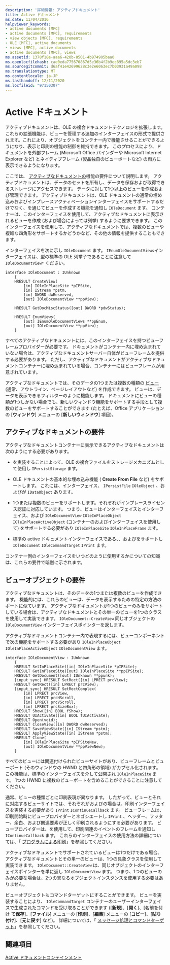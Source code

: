 ```yaml
---
description: '詳細情報: アクティブドキュメント'
title: Active ドキュメント
ms.date: 11/04/2016
helpviewer_keywords:
- active documents [MFC]
- active documents [MFC], requirements
- view objects [MFC], requirements
- OLE [MFC], active documents
- views [MFC], active documents
- active documents [MFC], views
ms.assetid: 1378f18e-aaa6-420b-8501-4b974905baa0
ms.openlocfilehash: cae0eda775670867d5e36b4f2b9ec895a5dc3eb7
ms.sourcegitcommit: d6af41e42699628c3e2e6063ec7b03931a49a098
ms.translationtype: MT
ms.contentlocale: ja-JP
ms.lasthandoff: 12/11/2020
ms.locfileid: "97150307"
---
```

# <a name="active-documents"></a>Active ドキュメント

アクティブドキュメントは、OLE の複合ドキュメントテクノロジを拡張します。 これらの拡張機能は、ビューを管理する追加のインターフェイスの形式で提供されます。これにより、オブジェクトをコンテナー内で機能させることができるようになり、表示と印刷の機能の制御を維持できます。 このプロセスにより、ドキュメントを外部フレーム (Microsoft Office バインダーや Microsoft Internet Explorer など) とネイティブフレーム (製品独自のビューポートなど) の両方に表示できるようになります。

ここでは、 [アクティブなドキュメントの](#requirements_for_active_documents)機能の要件について説明します。 アクティブドキュメントは、データのセットを所有し、データを保存および取得できるストレージにアクセスできます。 データに対して1つ以上のビューを作成および管理できます。 アクティブドキュメントは、OLE ドキュメントの通常の埋め込みおよびインプレースアクティベーションインターフェイスをサポートするだけでなく、を通じてビューを作成する機能を通知し `IOleDocument` ます。 コンテナーは、このインターフェイスを使用して、アクティブなドキュメントに表示されるビューを作成 (および場合によっては列挙) するように要求できます。 このインターフェイスを使用して、アクティブなドキュメントでは、複数のビューや複雑な四角形をサポートするかどうかなど、その他の情報を提供することもできます。

インターフェイスを次に示し `IOleDocument` ます。 `IEnumOleDocumentViews`インターフェイスは、型の標準の OLE 列挙子であることに注意して `IOleDocumentView*` ください。

```
interface IOleDocument : IUnknown
    {
    HRESULT CreateView(
        [in] IOleInPlaceSite *pIPSite,
        [in] IStream *pstm,
        [in] DWORD dwReserved,
        [out] IOleDocumentView **ppView);

    HRESULT GetDocMiscStatus([out] DWORD *pdwStatus);

    HRESULT EnumViews(
        [out] IEnumOleDocumentViews **ppEnum,
        [out] IOleDocumentView **ppView);
    }
```

すべてのアクティブなドキュメントには、このインターフェイスを持つビューフレームプロバイダーが必要です。 ドキュメントがコンテナー内に埋め込まれていない場合は、アクティブなドキュメントサーバー自体がビューフレームを提供する必要があります。 ただし、アクティブなドキュメントがアクティブなドキュメントコンテナーに埋め込まれている場合、コンテナーにはビューフレームが用意されています。

アクティブなドキュメントでは、そのデータの1つまたは複数の種類の [ビュー](#requirements_for_view_objects) (通常、アウトライン、ページレイアウトなど) を作成できます。 ビューは、データを表示できるフィルターのように機能します。 ドキュメントにビューの種類が1つしかない場合でも、新しいウィンドウ機能をサポートする手段として複数のビューをサポートすることができます (たとえば、Office アプリケーションの [**ウィンドウ**] メニューの [**新しいウィンドウ**] 項目)。

## <a name="requirements-for-active-documents"></a><a name="requirements_for_active_documents"></a> アクティブなドキュメントの要件

アクティブなドキュメントコンテナーに表示できるアクティブなドキュメントは次のようにする必要があります。

- を実装することによって、OLE の複合ファイルをストレージメカニズムとして使用し `IPersistStorage` ます。

- OLE ドキュメントの基本的な埋め込み機能 ( **Create From File** など) をサポートします。 これには、インターフェイス、 `IPersistFile` `IOleObject` 、およびが `IDataObject` あります。

- 1つまたは複数のビューをサポートします。それぞれがインプレースライセンス認証に対応しています。 つまり、ビューはインターフェイスとインターフェイス、および `IOleDocumentView` `IOleInPlaceObject` `IOleInPlaceActiveObject` (コンテナーのおよびインターフェイスを使用して) をサポートする必要があり `IOleInPlaceSite` `IOleInPlaceFrame` ます。

- 標準の active ドキュメントインターフェイスである、、およびをサポートし `IOleDocument` `IOleCommandTarget` `IPrint` ます。

コンテナー側のインターフェイスをいつどのように使用するかについての知識は、これらの要件で暗黙に示されます。

## <a name="requirements-for-view-objects"></a><a name="requirements_for_view_objects"></a> ビューオブジェクトの要件

アクティブなドキュメントは、そのデータの1つまたは複数のビューを作成できます。 機能的には、これらのビューは、データを表示するための特定の方法のポートに似ています。 アクティブなドキュメントが1つのビューのみをサポートしている場合は、アクティブなドキュメントとその単一のビューを1つのクラスを使用して実装できます。 `IOleDocument::CreateView` 同じオブジェクトの `IOleDocumentView` インターフェイスポインターを返します。

アクティブなドキュメントコンテナー内で表現するには、ビューコンポーネントで次の機能をサポートする必要があり `IOleInPlaceObject` `IOleInPlaceActiveObject` `IOleDocumentView` ます。

```
interface IOleDocumentView : IUnknown
    {
    HRESULT SetInPlaceSite([in] IOleInPlaceSite *pIPSite);
    HRESULT GetInPlaceSite([out] IOleInPlaceSite **ppIPSite);
    HRESULT GetDocument([out] IUnknown **ppunk);
    [input_sync] HRESULT SetRect([in] LPRECT prcView);
    HRESULT GetRect([in] LPRECT prcView);
    [input_sync] HRESULT SetRectComplex(
        [in] LPRECT prcView,
        [in] LPRECT prcHScroll,
        [in] LPRECT prcVScroll,
        [in] LPRECT prcSizeBox);
    HRESULT Show([in] BOOL fShow);
    HRESULT UIActivate([in] BOOL fUIActivate);
    HRESULT Open(void);
    HRESULT CloseView([in] DWORD dwReserved);
    HRESULT SaveViewState([in] IStream *pstm);
    HRESULT ApplyViewState([in] IStream *pstm);
    HRESULT Clone(
        [in] IOleInPlaceSite *pIPSiteNew,
        [out] IOleDocumentView **ppViewNew);
    }
```

すべてのビューには関連付けられたビューサイトがあり、ビューフレームとビューポート (そのウィンドウの HWND と四角形の領域) がカプセル化されます。 この機能は、標準のインターフェイスを介して公開され `IOleInPlaceSite` ます。 1つの HWND に複数のビューポートを含めることができることに注意してください。

通常、ビューの種類ごとに印刷表現が異なります。 したがって、ビューとそれに対応するビューサイトでは、それぞれがおよびの場合は、印刷インターフェイスを実装する必要があり `IPrint` `IContinueCallback` ます。 ビューフレームは、印刷開始時にビュープロバイダーとネゴシエートし `IPrint` 、ヘッダー、フッター、余白、および関連要素が正しく印刷されるようにする必要があります。 ビュープロバイダーは、を使用して、印刷関連のイベントのフレームを通知し `IContinueCallback` ます。 これらのインターフェイスの使用方法の詳細については、「 [プログラムによる印刷](programmatic-printing.md)」を参照してください。

アクティブなドキュメントでサポートされているビューは1つだけである場合、アクティブなドキュメントとその単一のビューは、1つの具象クラスを使用して実装できます。 `IOleDocument::CreateView` は、同じオブジェクトのインターフェイスポインターを単に返し `IOleDocumentView` ます。 つまり、1つのビューのみが必要な場合は、2つの異なるオブジェクトインスタンスを使用する必要はありません。

ビューオブジェクトもコマンドターゲットにすることができます。 ビューを実装することにより、 `IOleCommandTarget` コンテナーのユーザーインターフェイスで生成されたコマンドを受け取ることができます ([**新規**]、[**開く**]、[名前を付け **て保存**]、[**ファイル**] メニューの [**印刷**]、[**編集**] メニューの [**コピー**]、[**貼り付け**]、[**元に戻す**] など)。 詳細については、「 [メッセージ処理とコマンドターゲット](message-handling-and-command-targets.md)」を参照してください。

## <a name="see-also"></a>関連項目

[Active ドキュメントコンテインメント](active-document-containment.md)

